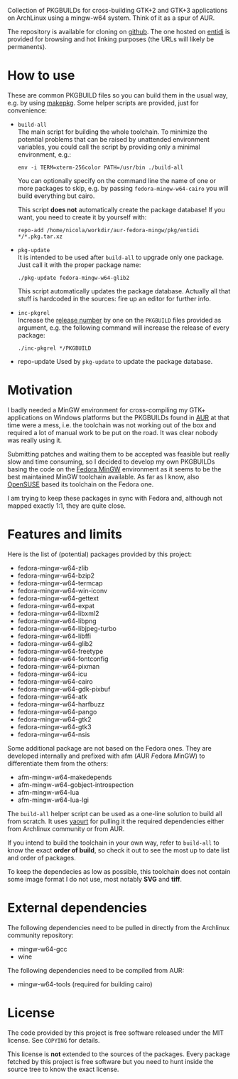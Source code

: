 Collection of PKGBUILDs for cross-building GTK+2 and GTK+3 applications on
ArchLinux using a mingw-w64 system. Think of it as a spur of AUR.

The repository is available for cloning on
[github](http://github.com/ntd/aur-fedora-mingw). The one hosted on
[entidi](http://dev.entidi.com/p/aur-fedora-mingw/source/tree/master/)
is provided for browsing and hot linking purposes (the URLs will likely
be permanents).

How to use
==========

These are common PKGBUILD files so you can build them in the usual way, e.g.
by using [makepkg](https://wiki.archlinux.org/index.php/Makepkg). Some helper
scripts are provided, just for convenience:

* `build-all`<br>
  The main script for building the whole toolchain. To minimize the potential
  problems that can be raised by unattended environment variables, you could
  call the script by providing only a minimal environment, e.g.:

    ```
    env -i TERM=xterm-256color PATH=/usr/bin ./build-all
    ```

  You can optionally specify on the command line the name of one or more
  packages to skip, e.g. by passing `fedora-mingw-w64-cairo` you will build
  everything but cairo.

  This script **does not** automatically create the package database! If you
  want, you need to create it by yourself with:

    ```
    repo-add /home/nicola/workdir/aur-fedora-mingw/pkg/entidi */*.pkg.tar.xz
    ```

* `pkg-update`<br>
  It is intended to be used after `build-all` to upgrade only one package. Just
  call it with the proper package name:

    ```
    ./pkg-update fedora-mingw-w64-glib2
    ```

  This script automatically updates the package database. Actually all that
  stuff is hardcoded in the sources: fire up an editor for further info.
* `inc-pkgrel`<br>
  Increase the [release number](https://wiki.archlinux.org/index.php/PKGBUILD#pkgrel)
  by one on the `PKGBUILD` files provided as argument, e.g. the following
  command will increase the release of every package:

    ```
    ./inc-pkgrel */PKGBUILD
    ```
* repo-update
  Used by `pkg-update` to update the package database.


Motivation
==========

I badly needed a MinGW environment for cross-compiling my GTK+ applications on
Windows platforms but the PKGBUILDs found in [AUR](http://aur.archlinux.org/)
at that time were a mess, i.e. the toolchain was not working out of the box and
required a lot of manual work to be put on the road. It was clear nobody
was really using it.

Submitting patches and waiting them to be accepted was feasible but really slow
and time consuming, so I decided to develop my own PKGBUILDs basing the code on
the [Fedora MinGW](http://pkgs.fedoraproject.org/cgit/) environment as it seems
to be the best maintained MinGW toolchain available. As far as I know, also
[OpenSUSE](http://build.opensuse.org/project/show?project=windows:mingw) based
its toolchain on the Fedora one.

I am trying to keep these packages in sync with Fedora and, although not mapped
exactly 1:1, they are quite close.

Features and limits
===================

Here is the list of (potential) packages provided by this project:

* fedora-mingw-w64-zlib
* fedora-mingw-w64-bzip2
* fedora-mingw-w64-termcap
* fedora-mingw-w64-win-iconv
* fedora-mingw-w64-gettext
* fedora-mingw-w64-expat
* fedora-mingw-w64-libxml2
* fedora-mingw-w64-libpng
* fedora-mingw-w64-libjpeg-turbo
* fedora-mingw-w64-libffi
* fedora-mingw-w64-glib2
* fedora-mingw-w64-freetype
* fedora-mingw-w64-fontconfig
* fedora-mingw-w64-pixman
* fedora-mingw-w64-icu
* fedora-mingw-w64-cairo
* fedora-mingw-w64-gdk-pixbuf
* fedora-mingw-w64-atk
* fedora-mingw-w64-harfbuzz
* fedora-mingw-w64-pango
* fedora-mingw-w64-gtk2
* fedora-mingw-w64-gtk3
* fedora-mingw-w64-nsis

Some additional package are not based on the Fedora ones. They are
developed internally and prefixed with afm (*A*UR *F*edora *M*inGW) to
differentiate them from the others:

* afm-mingw-w64-makedepends
* afm-mingw-w64-gobject-introspection
* afm-mingw-w64-lua
* afm-mingw-w64-lua-lgi

The `build-all` helper script can be used as a one-line solution to build all
from scratch. It uses [yaourt](https://wiki.archlinux.org/index.php/Yaourt) for
pulling it the required dependencies either from Archlinux community or from
AUR.

If you intend to build the toolchain in your own way, refer to `build-all` to
know the exact **order of build**, so check it out to see the most up to date
list and order of packages.

To keep the dependecies as low as possible, this toolchain does not contain
some image format I do not use, most notably **SVG** and **tiff**.

External dependencies
=====================

The following dependencies need to be pulled in directly from the Archlinux
community repository:

* mingw-w64-gcc
* wine

The following dependencies need to be compiled from AUR:

* mingw-w64-tools (required for building cairo)

License
=======

The code provided by this project is free software released under the MIT
license. See `COPYING` for details.

This license is **not** extended to the sources of the packages. Every
package fetched by this project is free software but you need to hunt
inside the source tree to know the exact license.
